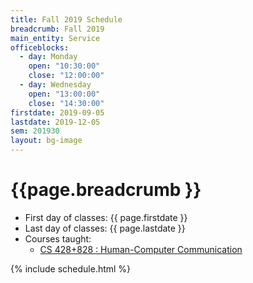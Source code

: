 ```yaml
---
title: Fall 2019 Schedule
breadcrumb: Fall 2019
main_entity: Service
officeblocks:
  - day: Monday
    open: "10:30:00"
    close: "12:00:00"
  - day: Wednesday
    open: "13:00:00"
    close: "14:30:00"
firstdate: 2019-09-05
lastdate: 2019-12-05
sem: 201930
layout: bg-image
---
```

# {{page.breadcrumb }}

<ul>
  <li>First day of classes: {{ page.firstdate }}</li>
	<li>Last day of classes: {{ page.lastdate }}</li>
	<li>Courses taught:
  	<ul>
      <li>
        <a href="{{"/teaching/CS-428+828?type=current" | relative_url }}">
          CS 428+828 : Human-Computer Communication
        </a>
      </li>
  	</ul>
	</li>
</ul>

{% include schedule.html %}
